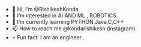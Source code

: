 - 👋 Hi, I’m @RishikeshKonda
- 👀 I’m interested in AI AND ML , ROBOTICS 
- 🌱 I’m currently learning PYTHON,Java,C,C++
- 📫 How to reach me @kondarishikesh (instagram)
- ⚡ Fun fact:  I am an engineer .

<!---
RishikeshKonda/RishikeshKonda is a ✨ special ✨ repository because its `README.md` (this file) appears on your GitHub profile.
You can click the Preview link to take a look at your changes.
--->
